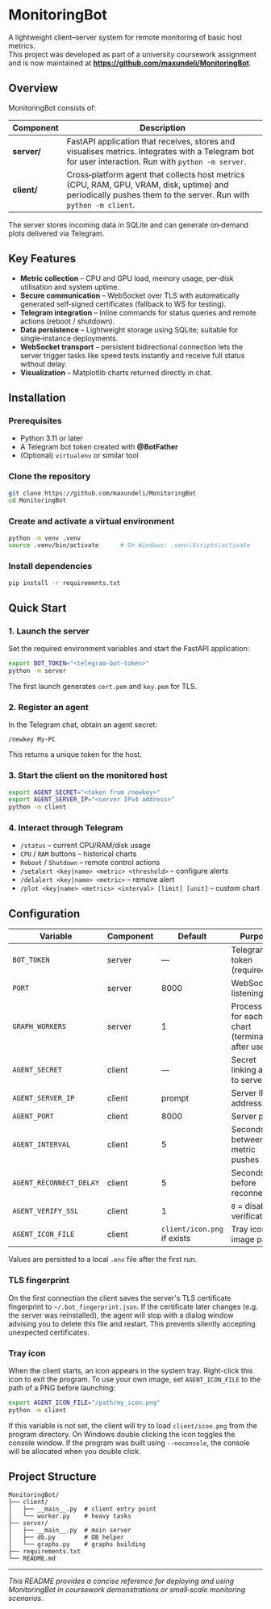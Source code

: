 # MonitoringBot

A lightweight client–server system for remote monitoring of basic host metrics.  
This project was developed as part of a university coursework assignment and is now maintained at **<https://github.com/maxundeli/MonitoringBot>**.

## Overview
MonitoringBot consists of:

| Component | Description |
|-----------|-------------|
| **server/** | FastAPI application that receives, stores and visualises metrics. Integrates with a Telegram bot for user interaction. Run with `python -m server`. |
| **client/** | Cross‑platform agent that collects host metrics (CPU, RAM, GPU, VRAM, disk, uptime) and periodically pushes them to the server. Run with `python -m client`. |

The server stores incoming data in SQLite and can generate on‑demand plots delivered via Telegram.

## Key Features
* **Metric collection** – CPU and GPU load, memory usage, per‑disk utilisation and system uptime.
* **Secure communication** – WebSocket over TLS with automatically generated self‑signed certificates (fallback to WS for testing).
* **Telegram integration** – Inline commands for status queries and remote actions (reboot / shutdown).
* **Data persistence** – Lightweight storage using SQLite; suitable for single‑instance deployments.
* **WebSocket transport** – persistent bidirectional connection lets the server trigger tasks like speed tests instantly and receive full status without delay.
* **Visualization** – Matplotlib charts returned directly in chat.

## Installation

### Prerequisites
* Python 3.11 or later
* A Telegram bot token created with **@BotFather**
* (Optional) `virtualenv` or similar tool

### Clone the repository
```bash
git clone https://github.com/maxundeli/MonitoringBot
cd MonitoringBot
```

### Create and activate a virtual environment
```bash
python -m venv .venv
source .venv/bin/activate      # On Windows: .venv\Scripts\activate
```

### Install dependencies
```bash
pip install -r requirements.txt
```

## Quick Start

### 1. Launch the server
Set the required environment variables and start the FastAPI application:
```bash
export BOT_TOKEN="<telegram‑bot‑token>"
python -m server
```
The first launch generates `cert.pem` and `key.pem` for TLS.

### 2. Register an agent
In the Telegram chat, obtain an agent secret:
```
/newkey My‑PC
```
This returns a unique token for the host.

### 3. Start the client on the monitored host
```bash
export AGENT_SECRET="<token from /newkey>"
export AGENT_SERVER_IP="<server IPv4 address>"
python -m client
```

### 4. Interact through Telegram
* `/status` – current CPU/RAM/disk usage
* `CPU` / `RAM` buttons – historical charts
* `Reboot` / `Shutdown` – remote control actions
* `/setalert <key|name> <metric> <threshold>` – configure alerts
* `/delalert <key|name> <metric>` – remove alert
* `/plot <key|name> <metrics> <interval> [limit] [unit]` – custom chart

## Configuration

| Variable | Component | Default | Purpose |
|----------|-----------|---------|---------|
| `BOT_TOKEN` | server | — | Telegram bot token (required) |
| `PORT` | server | 8000 | WebSocket listening port |
| `GRAPH_WORKERS` | server | 1 | Processes for each chart (terminated after use) |
| `AGENT_SECRET` | client | — | Secret linking agent to server |
| `AGENT_SERVER_IP` | client | prompt | Server IPv4 address |
| `AGENT_PORT` | client | 8000 | Server port |
| `AGENT_INTERVAL` | client | 5 | Seconds between metric pushes |
| `AGENT_RECONNECT_DELAY` | client | 5 | Seconds before reconnecting |
| `AGENT_VERIFY_SSL` | client | 1 | `0` = disable verification |
| `AGENT_ICON_FILE` | client | `client/icon.png` if exists | Tray icon image path |

Values are persisted to a local `.env` file after the first run.

### TLS fingerprint
On the first connection the client saves the server's TLS certificate
fingerprint to `~/.bot_fingerprint.json`. If the certificate later changes
(e.g. the server was reinstalled), the agent will stop with a dialog
window advising you to delete this file and restart. This prevents silently
accepting unexpected certificates.

### Tray icon
When the client starts, an icon appears in the system tray. Right-click this icon to exit the program. To use your own image, set `AGENT_ICON_FILE` to the path of a PNG before launching:
```bash
export AGENT_ICON_FILE="/path/my_icon.png"
python -m client
```
If this variable is not set, the client will try to load `client/icon.png` from the program directory.
On Windows double clicking the icon toggles the console window. If the program
was built using `--noconsole`, the console will be allocated when you double
click.

## Project Structure
```
MonitoringBot/
├── client/
│   ├── __main__.py  # client entry point
│   └── worker.py    # heavy tasks
├── server/
│   ├── __main__.py  # main server
│   ├── db.py        # DB helper
│   └── graphs.py    # graphs building
├── requirements.txt
└── README.md
```



---

*This README provides a concise reference for deploying and using MonitoringBot in coursework demonstrations or small‑scale monitoring scenarios.*
